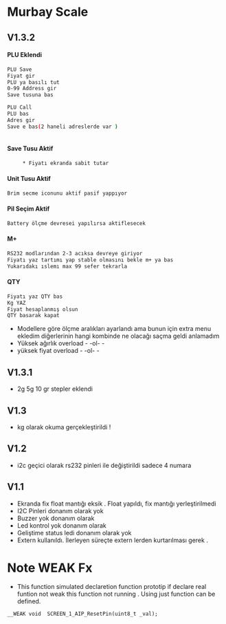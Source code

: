 # Murbay Scale

## V1.3.2

#### PLU Eklendi
```sh
PLU Save
Fiyat gir
PLU ya basılı tut 
0-99 Address gir 
Save tusuna bas	
```
```sh
PLU Call
PLU bas
Adres gir 
Save e bas(2 haneli adreslerde var )
	
```
####  Save Tusu Aktif
```sh
     * Fiyatı ekranda sabit tutar
```
#### Unit Tusu Aktif
```sh
Brim secme iconunu aktif pasif yappıyor 
```
#### Pil Seçim Aktif
```sh
Battery ölçme devresei yapılırsa aktiflesecek 
```
#### M+
```sh
RS232 modlarından 2-3 acıksa devreye giriyor 
Fiyatı yaz tartımı yap stable olmasını bekle m+ ya bas
Yukarıdakı ıslemı max 99 sefer tekrarla
```
#### QTY 
```sh
Fiyatı yaz QTY bas 
Kg YAZ
Fiyat hesaplanmış olsun
QTY basarak kapat
```
- Modellere göre ölçme aralıkları ayarlandı ama bunun için extra menu      ekledim diğerlerinin hangi kombinde ne olacağı saçma geldi anlamadım
- Yüksek ağırlık overload - -ol- -
- yüksek fiyat overload - -ol- -



## V1.3.1
- 2g 5g 10 gr stepler eklendi

## V1.3
- kg olarak okuma gerçekleştirildi !
## V1.2

- i2c geçici olarak rs232 pinleri ile değiştirildi sadece 4 numara 



## V1.1
- Ekranda fix float mantığı eksik . Float yapıldı, fix mantığı yerleştirilmedi 
- I2C Pinleri donanım olarak yok 
- Buzzer yok donanım olarak
- Led kontrol yok donanım olarak
- Geliştime status ledi donanım olarak yok 
- Extern kullanıldı. İlerleyen süreçte extern lerden kurtarılması gerek .




# Note WEAK Fx 
- This function simulated declaretion function prototip 
if declare real funtion not weak this function not running . Using just function can be defined. 
``` 
__WEAK void  SCREEN_1_AIP_ResetPin(uint8_t _val);
```
